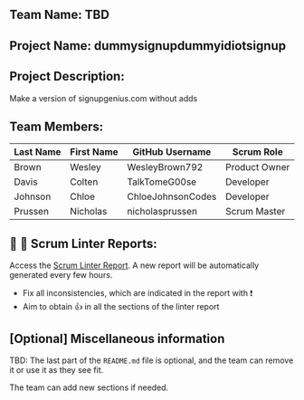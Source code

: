 ## Team Name: TBD

## Project Name: dummysignupdummyidiotsignup

## Project Description:
Make a version of signupgenius.com without adds

## Team Members:

Last Name       | First Name      | GitHub Username    | Scrum Role
--------------- | --------------- | ------------------ | ---------------
Brown           | Wesley          | WesleyBrown792     | Product Owner
Davis           | Colten          | TalkTomeG00se      | Developer
Johnson         | Chloe           | ChloeJohnsonCodes  | Developer
Prussen         | Nicholas        | nicholasprussen    | Scrum Master

## :eyes: :memo: Scrum Linter Reports:
Access the [Scrum Linter Report](http://cs.boisestate.edu/~bdit/ScrumLinter/CS471S21ScrumLinterReports/CS471-S21-Team8_sDrQiMnHH3oG5qbtJZySwOZtY8rknJgaEFVLAKxi/). A new report will be automatically generated every few hours.
- Fix all inconsistencies, which are indicated in the report with :heavy_exclamation_mark:
- Aim to obtain :thumbsup: in all the sections of the linter report

## [Optional] Miscellaneous information
TBD: The last part of the `README.md` file is optional, and the team can remove it or use it as they see fit.

The team can add new sections if needed.
